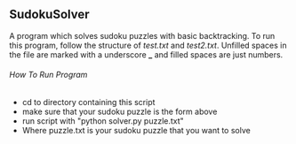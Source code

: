 ## SudokuSolver

A program which solves sudoku puzzles with basic backtracking. To run this
program, follow the structure of *test.txt* and *test2.txt*. Unfilled spaces in
the file are marked with a underscore **_** and filled spaces are just numbers. 

###### How To Run Program

- cd to directory containing this script
- make sure that your sudoku puzzle is the form above
- run script with "python solver.py puzzle.txt"
- Where puzzle.txt is your sudoku puzzle that you want to solve
